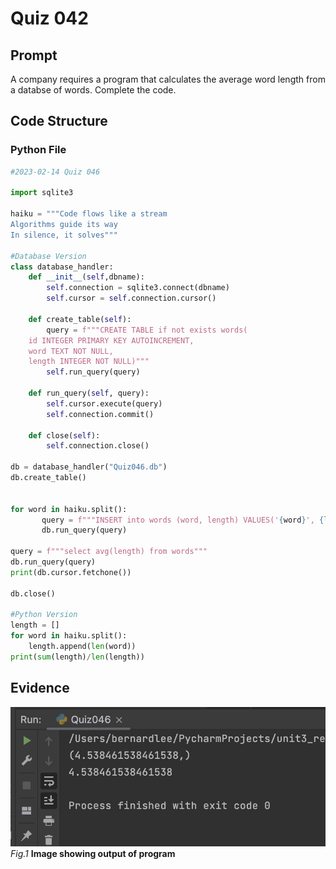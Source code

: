 # Quiz 042

## Prompt
A company requires a program that calculates the average word length from a databse of words. Complete the code.

## Code Structure

### Python File
```.py
#2023-02-14 Quiz 046

import sqlite3

haiku = """Code flows like a stream
Algorithms guide its way
In silence, it solves"""

#Database Version
class database_handler:
    def __init__(self,dbname):
        self.connection = sqlite3.connect(dbname)
        self.cursor = self.connection.cursor()

    def create_table(self):
        query = f"""CREATE TABLE if not exists words(
    id INTEGER PRIMARY KEY AUTOINCREMENT,
    word TEXT NOT NULL,
    length INTEGER NOT NULL)"""
        self.run_query(query)

    def run_query(self, query):
        self.cursor.execute(query)
        self.connection.commit()

    def close(self):
        self.connection.close()

db = database_handler("Quiz046.db")
db.create_table()


for word in haiku.split():
       query = f"""INSERT into words (word, length) VALUES('{word}', {len(word)})"""
       db.run_query(query)

query = f"""select avg(length) from words"""
db.run_query(query)
print(db.cursor.fetchone())

db.close()

#Python Version
length = []
for word in haiku.split():
    length.append(len(word))
print(sum(length)/len(length))
```


## Evidence

![](/Assets/Quiz046_Evidence.jpg)
*Fig.1* **Image showing output of program**

